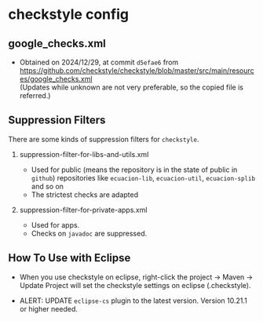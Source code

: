 # checkstyle config

## google_checks.xml

- Obtained on 2024/12/29, at commit `d5efae6` from https://github.com/checkstyle/checkstyle/blob/master/src/main/resources/google_checks.xml  
(Updates while unknown are not very preferable, so the copied file is referred.)

## Suppression Filters

There are some kinds of suppression filters for `checkstyle`.

1. suppression-filter-for-libs-and-utils.xml
    - Used for public (means the repository is in the state of public in `github`) repositories like `ecuacion-lib`, `ecuacion-util`, `ecuacion-splib` and so on
    - The strictest checks are adapted

1. suppression-filter-for-private-apps.xml
    - Used for apps.
    - Checks on `javadoc` are suppressed.

## How To Use with Eclipse

- When you use checkstyle on eclipse, right-click the project -> Maven -> Update Project will set the checkstyle settings on eclipse (.checkstyle).

- ALERT: UPDATE `eclipse-cs` plugin to the latest version. Version 10.21.1 or higher needed.
